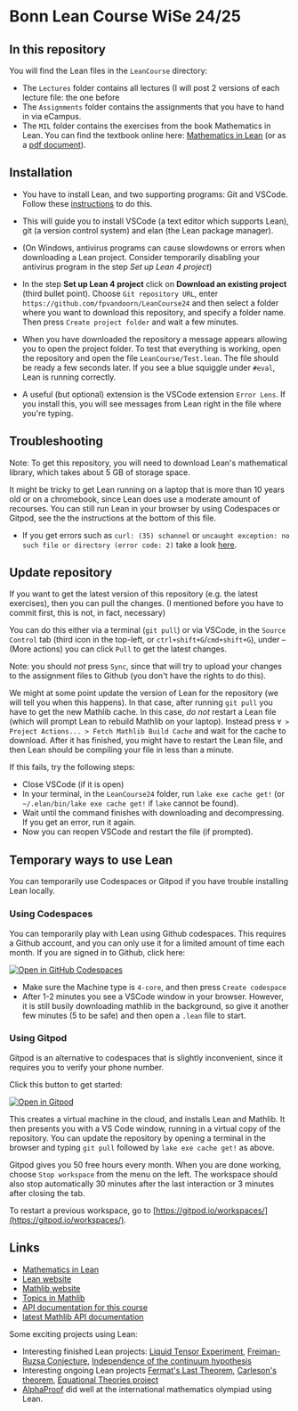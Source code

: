 # Bonn Lean Course WiSe 24/25

## In this repository

You will find the Lean files in the `LeanCourse` directory:
* The `Lectures` folder contains all lectures (I will post 2 versions of each lecture file: the one before
* The `Assignments` folder contains the assignments that you have to hand in via eCampus.
* The `MIL` folder contains the exercises from the book Mathematics in Lean. You can find the textbook online here:
[Mathematics in Lean](https://leanprover-community.github.io/mathematics_in_lean/)
(or as a
[pdf document](https://leanprover-community.github.io/mathematics_in_lean/mathematics_in_lean.pdf)).

## Installation

* You have to install Lean, and two supporting programs: Git and VSCode. Follow these [instructions](https://docs.lean-lang.org/lean4/doc/quickstart.html) to do this.

* This will guide you to install VSCode (a text editor which supports Lean), git (a version control system) and elan (the Lean package manager).

* (On Windows, antivirus programs can cause slowdowns or errors when downloading a Lean project. Consider temporarily disabling your antivirus program in the step *Set up Lean 4 project*)

* In the step **Set up Lean 4 project** click on **Download an existing project** (third bullet point). Choose `Git repository URL`, enter `https://github.com/fpvandoorn/LeanCourse24` and then select a folder where you want to download this repository, and specify a folder name. Then press `Create project folder` and wait a few minutes.

* When you have downloaded the repository a message appears allowing you to open the project folder.
To test that everything is working, open the repository and open the file `LeanCourse/Test.lean`.
The file should be ready a few seconds later. If you see a blue squiggle under `#eval`, Lean is running correctly.

* A useful (but optional) extension is the VSCode extension `Error Lens`. If you install this, you will see messages from Lean right in the file where you're typing.

## Troubleshooting

Note: To get this repository, you will need to download Lean's mathematical library, which takes about 5 GB of storage space.

It might be tricky to get Lean running on a laptop that is more than 10 years old or on a chromebook, since Lean does use a moderate amount of recourses.
You can still run Lean in your browser by using Codespaces or Gitpod, see the the instructions at the bottom of this file.

* If you get errors such as `curl: (35) schannel` or `uncaught exception: no such file or directory (error code: 2)` take a look [here](https://leanprover-community.github.io/install/project.html#troubleshooting).

## Update repository

If you want to get the latest version of this repository (e.g. the latest exercises), then you can pull the changes. (I mentioned before you have to commit first, this is not, in fact, necessary)

You can do this either via a terminal (`git pull`)
or via VSCode, in the `Source Control` tab (third icon in the top-left, or `ctrl+shift+G`/`cmd+shift+G`),
under `⋯` (More actions) you can click `Pull` to get the latest changes.

<!-- You can commit by writing a non-empty commit message and then pressing `Commit` (you can answer "Yes" or "Always" when it asks you if you want to stage all changes.).  -->
<!-- Troubleshooting: if you have configured git pull to use rebase, then you
have to commit the changes first.  -->

Note: you should *not* press `Sync`, since that will try to upload your changes to the assignment files to Github (you don't have the rights to do this).

We might at some point update the version of Lean for the repository (we will tell you when this happens). In that case, after running `git pull` you have to get the new Mathlib cache. In this case, *do not* restart a Lean file (which will prompt Lean to rebuild Mathlib on your laptop).
Instead press `∀ > Project Actions... > Fetch Mathlib Build Cache` and wait for the cache to download.
After it has finished, you might have to restart the Lean file, and then Lean should be compiling your file in less than a minute.

If this fails, try the following steps:
* Close VSCode (if it is open)
* In your terminal, in the `LeanCourse24` folder, run `lake exe cache get!` (or `~/.elan/bin/lake exe cache get!` if `lake` cannot be found).
* Wait until the command finishes with downloading and decompressing. If you get an error, run it again.
* Now you can reopen VSCode and restart the file (if prompted).

## Temporary ways to use Lean

You can temporarily use Codespaces or Gitpod if you have trouble installing Lean locally.

### Using Codespaces

You can temporarily play with Lean using Github codespaces. This requires a Github account, and you can only use it for a limited amount of time each month. If you are signed in to Github, click here:

<a href='https://codespaces.new/fpvandoorn/LeanCourse24' target="_blank" rel="noreferrer noopener"><img src='https://github.com/codespaces/badge.svg' alt='Open in GitHub Codespaces' style='max-width: 100%;'></a>

* Make sure the Machine type is `4-core`, and then press `Create codespace`
* After 1-2 minutes you see a VSCode window in your browser. However, it is still busily downloading mathlib in the background, so give it another few minutes (5 to be safe) and then open a `.lean` file to start.

### Using Gitpod

Gitpod is an alternative to codespaces that is slightly inconvenient, since it requires you to verify your phone number.

Click this button to get started:

[![Open in Gitpod](https://gitpod.io/button/open-in-gitpod.svg)](https://gitpod.io/#https://github.com/fpvandoorn/LeanCourse24)

This creates a virtual machine in the cloud,
and installs Lean and Mathlib.
It then presents you with a VS Code window, running in a virtual
copy of the repository.
You can update the repository by opening a terminal in the browser
and typing `git pull` followed by `lake exe cache get!` as above.

Gitpod gives you 50 free hours every month.
When you are done working, choose `Stop workspace` from the menu on the left.
The workspace should also stop automatically
30 minutes after the last interaction or 3 minutes after closing the tab.

To restart a previous workspace, go to [https://gitpod.io/workspaces/](https://gitpod.io/workspaces/).


## Links

* [Mathematics in Lean](https://leanprover-community.github.io/mathematics_in_lean/)
* [Lean website](https://www.lean-lang.org/)
* [Mathlib website](https://leanprover-community.github.io/)
* [Topics in Mathlib](https://leanprover-community.github.io/mathlib-overview.html)
* [API documentation for this course](https://florisvandoorn.com/LeanCourse24/docs/)
* [latest Mathlib API documentation](https://leanprover-community.github.io/mathlib4_docs/)

Some exciting projects using Lean:

* Interesting finished Lean projects: [Liquid Tensor Experiment](https://github.com/leanprover-community/lean-liquid), [Freiman-Ruzsa Conjecture](https://teorth.github.io/pfr/), [Independence of the continuum hypothesis](https://flypitch.github.io/)
* Interesting ongoing Lean projects [Fermat's Last Theorem](https://imperialcollegelondon.github.io/FLT/), [Carleson's theorem](https://florisvandoorn.com/carleson/), [Equational Theories project](https://teorth.github.io/equational_theories/)
* [AlphaProof](https://deepmind.google/discover/blog/ai-solves-imo-problems-at-silver-medal-level/) did well at the international mathematics olympiad using Lean.
